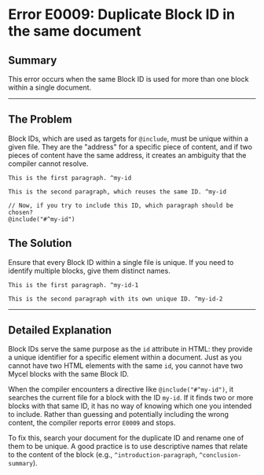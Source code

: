 # Error E0009: Duplicate Block ID in the same document

## Summary

This error occurs when the same Block ID is used for more than one block within a single document.

---

## The Problem

Block IDs, which are used as targets for `@include`, must be unique within a given file. They are the "address" for a specific piece of content, and if two pieces of content have the same address, it creates an ambiguity that the compiler cannot resolve.

```mycel
This is the first paragraph. ^my-id

This is the second paragraph, which reuses the same ID. ^my-id

// Now, if you try to include this ID, which paragraph should be chosen?
@include("#^my-id")
```

## The Solution

Ensure that every Block ID within a single file is unique. If you need to identify multiple blocks, give them distinct names.

```mycel
This is the first paragraph. ^my-id-1

This is the second paragraph with its own unique ID. ^my-id-2
```

---

## Detailed Explanation

Block IDs serve the same purpose as the `id` attribute in HTML: they provide a unique identifier for a specific element within a document. Just as you cannot have two HTML elements with the same `id`, you cannot have two Mycel blocks with the same Block ID.

When the compiler encounters a directive like `@include("#^my-id")`, it searches the current file for a block with the ID `my-id`. If it finds two or more blocks with that same ID, it has no way of knowing which one you intended to include. Rather than guessing and potentially including the wrong content, the compiler reports error `E0009` and stops.

To fix this, search your document for the duplicate ID and rename one of them to be unique. A good practice is to use descriptive names that relate to the content of the block (e.g., `^introduction-paragraph`, `^conclusion-summary`).
